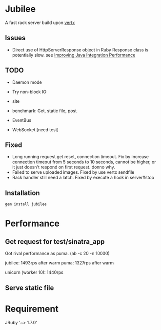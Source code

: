Jubilee
=========

A fast rack server build upon [vertx](http://vertx.io)

Issues
----------

* Direct use of HttpServerResponse object in Ruby Response class is
  potentially slow. see [Improving Java Integration
  Performance](https://github.com/jruby/jruby/wiki/ImprovingJavaIntegrationPerformance)

TODO
----------

* Daemon mode
* Try non-block IO
* site
* benchmark: Get, static file, post

* EventBus
* WebSocket [need test]

Fixed
-----------

* Long running request get reset, connection timeout. Fix by increase
  connection timeout from 5 seconds to 10 seconds, cannot be higher, or
  it just doesn't respond on first request.  donno why.
* Failed to serve uploaded images. Fixed by use vertx sendfile
* Rack handler still need a latch. Fixed by execute a hook in
  server#stop

Installation
-----------

```gem install jubilee```

Performance
===========

Get request for test/sinatra_app
-----------

Got rival performance as puma.
(ab -c 20 -n 10000)

jubilee: 1493rps after warm
puma: 1327rps after warm

unicorn (worker 10): 1440rps

Serve static file
-----------

Requirement
===========

JRuby '~> 1.7.0'
